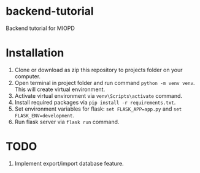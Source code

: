 # backend-tutorial
Backend tutorial for MIOPD

# Installation

1. Clone or download as zip this repository to projects folder on your computer.
2. Open terminal in project folder and run command `python -m venv venv`. This will create virtual environment.
3. Activate virtual environment via `venv\Scripts\activate` command.
4. Install required packages via `pip install -r requirements.txt`.
5. Set environment variables for flask: `set FLASK_APP=app.py` and `set FLASK_ENV=development`.
6. Run flask server via `flask run` command.

# TODO

1. Implement export/import database feature.